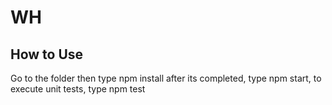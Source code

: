 # WH

## How to Use

Go to the folder then type npm install after its completed, type npm start, to execute unit tests, type npm test


